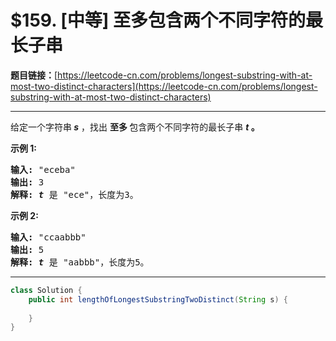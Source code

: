 # $159. [中等] 至多包含两个不同字符的最长子串

**题目链接：**[https://leetcode-cn.com/problems/longest-substring-with-at-most-two-distinct-characters](https://leetcode-cn.com/problems/longest-substring-with-at-most-two-distinct-characters)

---

<div class="content__1Y2H">
 <div class="notranslate">
  <p>给定一个字符串<strong><em> s</em></strong> ，找出&nbsp;<strong>至多&nbsp;</strong>包含两个不同字符的最长子串 <strong><em>t</em> 。</strong></p> 
  <p><strong>示例 1:</strong></p> 
  <pre class="language-text"><strong>输入:</strong> "eceba"
<strong>输出: </strong>3
<strong>解释: <em>t</em></strong> 是 "ece"，长度为3。
</pre> 
  <p><strong>示例 2:</strong></p> 
  <pre class="language-text"><strong>输入:</strong> "ccaabbb"
<strong>输出: </strong>5
<strong>解释: <em>t</em></strong><em> </em>是 "aabbb"，长度为5。
</pre> 
 </div>
</div>

---

```java
class Solution {
    public int lengthOfLongestSubstringTwoDistinct(String s) {
        
    }
}
```